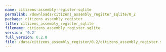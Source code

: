 ```yaml
---
name: citizens-assembly-register-sqlite
permalink: /downloads/citizens_assembly_register_sqlite/0_2
package: citizens_assembly_register
title: citizens_assembly_register_sqlite
filename: citizens_assembly_register.sqlite
version: '0.2'
full_version: 0.2.0
file: /data/citizens_assembly_register/0.2/citizens_assembly_register.sqlite
---
```

